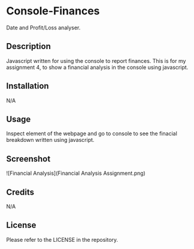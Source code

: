 # Console-Finances
Date and Profit/Loss analyser.

## Description
Javascript written for using the console to report finances. This is for my assignment 4, to show a financial analysis in the console using javascript.

## Installation

N/A
## Usage
Inspect element of the webpage and go to console to see the finacial breakdown written using javascript.

## Screenshot
![Financial Analysis](Financial Analysis Assignment.png)
## Credits

N/A

## License

Please refer to the LICENSE in the repository.
